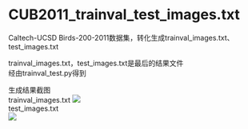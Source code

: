# CUB2011_trainval_test_images.txt  
Caltech-UCSD Birds-200-2011数据集，转化生成trainval_images.txt、test_images.txt 

trainval_images.txt，test_images.txt是最后的结果文件  
经由trainval_test.py得到

生成结果截图  
trainval_images.txt
![](https://github.com/fengjiqiang/CUB2011_trainval_test_images.txt/raw/master/trainval_images.png)  
test_images.txt  
![](https://github.com/fengjiqiang/CUB2011_trainval_test_images.txt/raw/master/test_images.png) 
